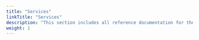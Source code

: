 ```yaml
---
title: "Services"
linkTitle: "Services"
description: "This section includes all reference documentation for the logs generated by the Execution Application Services."
weight: 1
---
```

